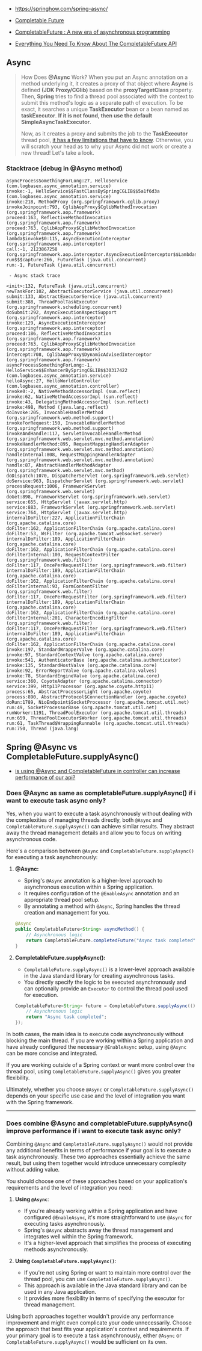 - https://springhow.com/spring-async/

- [Completable Future](https://howtodoinjava.com/spring-boot2/rest/enableasync-async-controller/)
- [CompletableFuture : A new era of asynchronous programming](https://levelup.gitconnected.com/completablefuture-a-new-era-of-asynchronous-programming-86c2fe23e246)
- [Everything You Need To Know About The CompletableFuture API ](https://levelup.gitconnected.com/everything-you-need-to-know-about-the-completablefuture-api-ec357e731a5c)

## Async

> How Does **@Async** Work?
When you put an Async annotation on a method underlying it, it creates a proxy of that object where **Async** is defined **(JDK Proxy/CGlib)** based on the **proxyTargetClass** property. Then, **Spring** tries to find a thread pool associated with the context to submit this method's logic as a separate path of execution. To be exact, it searches a unique **TaskExecutor** bean or a bean named as **taskExecutor**. **If it is not found, then use the default SimpleAsyncTaskExecutor**.
>
> Now, as it creates a proxy and submits the job to the **TaskExecutor** thread pool, [it has a few limitations that have to know](https://dzone.com/articles/effective-advice-on-spring-async-part-1#:~:text=When%20you%20put%20an%20Async,a%20separate%20path%20of%20execution.). Otherwise, you will scratch your head as to why your Async did not work or create a new thread! Let's take a look.


### Stacktrace (debug in @Async method)

```shell
asyncProcessSomethingForLong:27, HelloService (com.logbasex.async_annotation.service)
invoke:-1, HelloService$$FastClassBySpringCGLIB$$5a1f6d3a (com.logbasex.async_annotation.service)
invoke:218, MethodProxy (org.springframework.cglib.proxy)
invokeJoinpoint:793, CglibAopProxy$CglibMethodInvocation (org.springframework.aop.framework)
proceed:163, ReflectiveMethodInvocation (org.springframework.aop.framework)
proceed:763, CglibAopProxy$CglibMethodInvocation (org.springframework.aop.framework)
lambda$invoke$0:115, AsyncExecutionInterceptor (org.springframework.aop.interceptor)
call:-1, 2123867258 (org.springframework.aop.interceptor.AsyncExecutionInterceptor$$Lambda$597)
run$$$capture:266, FutureTask (java.util.concurrent)
run:-1, FutureTask (java.util.concurrent)

 - Async stack trace
 
<init>:132, FutureTask (java.util.concurrent)
newTaskFor:102, AbstractExecutorService (java.util.concurrent)
submit:133, AbstractExecutorService (java.util.concurrent)
submit:388, ThreadPoolTaskExecutor (org.springframework.scheduling.concurrent)
doSubmit:292, AsyncExecutionAspectSupport (org.springframework.aop.interceptor)
invoke:129, AsyncExecutionInterceptor (org.springframework.aop.interceptor)
proceed:186, ReflectiveMethodInvocation (org.springframework.aop.framework)
proceed:763, CglibAopProxy$CglibMethodInvocation (org.springframework.aop.framework)
intercept:708, CglibAopProxy$DynamicAdvisedInterceptor (org.springframework.aop.framework)
asyncProcessSomethingForLong:-1, HelloService$$EnhancerBySpringCGLIB$$30317422 (com.logbasex.async_annotation.service)
helloAsync:27, HelloWorldController (com.logbasex.async_annotation.controller)
invoke0:-2, NativeMethodAccessorImpl (sun.reflect)
invoke:62, NativeMethodAccessorImpl (sun.reflect)
invoke:43, DelegatingMethodAccessorImpl (sun.reflect)
invoke:498, Method (java.lang.reflect)
doInvoke:205, InvocableHandlerMethod (org.springframework.web.method.support)
invokeForRequest:150, InvocableHandlerMethod (org.springframework.web.method.support)
invokeAndHandle:117, ServletInvocableHandlerMethod (org.springframework.web.servlet.mvc.method.annotation)
invokeHandlerMethod:895, RequestMappingHandlerAdapter (org.springframework.web.servlet.mvc.method.annotation)
handleInternal:808, RequestMappingHandlerAdapter (org.springframework.web.servlet.mvc.method.annotation)
handle:87, AbstractHandlerMethodAdapter (org.springframework.web.servlet.mvc.method)
doDispatch:1070, DispatcherServlet (org.springframework.web.servlet)
doService:963, DispatcherServlet (org.springframework.web.servlet)
processRequest:1006, FrameworkServlet (org.springframework.web.servlet)
doGet:898, FrameworkServlet (org.springframework.web.servlet)
service:655, HttpServlet (javax.servlet.http)
service:883, FrameworkServlet (org.springframework.web.servlet)
service:764, HttpServlet (javax.servlet.http)
internalDoFilter:227, ApplicationFilterChain (org.apache.catalina.core)
doFilter:162, ApplicationFilterChain (org.apache.catalina.core)
doFilter:53, WsFilter (org.apache.tomcat.websocket.server)
internalDoFilter:189, ApplicationFilterChain (org.apache.catalina.core)
doFilter:162, ApplicationFilterChain (org.apache.catalina.core)
doFilterInternal:100, RequestContextFilter (org.springframework.web.filter)
doFilter:117, OncePerRequestFilter (org.springframework.web.filter)
internalDoFilter:189, ApplicationFilterChain (org.apache.catalina.core)
doFilter:162, ApplicationFilterChain (org.apache.catalina.core)
doFilterInternal:93, FormContentFilter (org.springframework.web.filter)
doFilter:117, OncePerRequestFilter (org.springframework.web.filter)
internalDoFilter:189, ApplicationFilterChain (org.apache.catalina.core)
doFilter:162, ApplicationFilterChain (org.apache.catalina.core)
doFilterInternal:201, CharacterEncodingFilter (org.springframework.web.filter)
doFilter:117, OncePerRequestFilter (org.springframework.web.filter)
internalDoFilter:189, ApplicationFilterChain (org.apache.catalina.core)
doFilter:162, ApplicationFilterChain (org.apache.catalina.core)
invoke:197, StandardWrapperValve (org.apache.catalina.core)
invoke:97, StandardContextValve (org.apache.catalina.core)
invoke:541, AuthenticatorBase (org.apache.catalina.authenticator)
invoke:135, StandardHostValve (org.apache.catalina.core)
invoke:92, ErrorReportValve (org.apache.catalina.valves)
invoke:78, StandardEngineValve (org.apache.catalina.core)
service:360, CoyoteAdapter (org.apache.catalina.connector)
service:399, Http11Processor (org.apache.coyote.http11)
process:65, AbstractProcessorLight (org.apache.coyote)
process:890, AbstractProtocol$ConnectionHandler (org.apache.coyote)
doRun:1789, NioEndpoint$SocketProcessor (org.apache.tomcat.util.net)
run:49, SocketProcessorBase (org.apache.tomcat.util.net)
runWorker:1191, ThreadPoolExecutor (org.apache.tomcat.util.threads)
run:659, ThreadPoolExecutor$Worker (org.apache.tomcat.util.threads)
run:61, TaskThread$WrappingRunnable (org.apache.tomcat.util.threads)
run:750, Thread (java.lang)
```

## Spring @Async vs CompletableFuture.supplyAsync()

- [is using @Async and CompletableFuture in controller can increase performance of our api?](https://stackoverflow.com/questions/65120202/is-using-async-and-completablefuture-in-controller-can-increase-performance-of)

### Does @Async as same as completableFuture.supplyAsync() if i want to execute task async only?

Yes, when you want to execute a task asynchronously without dealing with the complexities of managing threads directly, both `@Async` and `CompletableFuture.supplyAsync()` can achieve similar results. They abstract away the thread management details and allow you to focus on writing asynchronous code.

Here's a comparison between `@Async` and `CompletableFuture.supplyAsync()` for executing a task asynchronously:

1. **@Async:**
    - Spring's `@Async` annotation is a higher-level approach to asynchronous execution within a Spring application.
    - It requires configuration of the `@EnableAsync` annotation and an appropriate thread pool setup.
    - By annotating a method with `@Async`, Spring handles the thread creation and management for you.

   ```java
   @Async
   public CompletableFuture<String> asyncMethod() {
       // Asynchronous logic
       return CompletableFuture.completedFuture("Async task completed");
   }
   ```

2. **CompletableFuture.supplyAsync():**
    - `CompletableFuture.supplyAsync()` is a lower-level approach available in the Java standard library for creating asynchronous tasks.
    - You directly specify the logic to be executed asynchronously and can optionally provide an `Executor` to control the thread pool used for execution.

   ```java
   CompletableFuture<String> future = CompletableFuture.supplyAsync(() -> {
       // Asynchronous logic
       return "Async task completed";
   });
   ```

In both cases, the main idea is to execute code asynchronously without blocking the main thread. If you are working within a Spring application and have already configured the necessary `@EnableAsync` setup, using `@Async` can be more concise and integrated.

If you are working outside of a Spring context or want more control over the thread pool, using `CompletableFuture.supplyAsync()` gives you greater flexibility.

Ultimately, whether you choose `@Async` or `CompletableFuture.supplyAsync()` depends on your specific use case and the level of integration you want with the Spring framework.

---

### Does combine @Async and  completableFuture.supplyAsync() improve performance if i want to execute task async only?

Combining `@Async` and `CompletableFuture.supplyAsync()` would not provide any additional benefits in terms of performance if your goal is to execute a task asynchronously. These two approaches essentially achieve the same result, but using them together would introduce unnecessary complexity without adding value.

You should choose one of these approaches based on your application's requirements and the level of integration you need:

1. **Using `@Async`**:
    - If you're already working within a Spring application and have configured `@EnableAsync`, it's more straightforward to use `@Async` for executing tasks asynchronously.
    - Spring's `@Async` abstracts away the thread management and integrates well within the Spring framework.
    - It's a higher-level approach that simplifies the process of executing methods asynchronously.

2. **Using `CompletableFuture.supplyAsync()`**:
    - If you're not using Spring or want to maintain more control over the thread pool, you can use `CompletableFuture.supplyAsync()`.
    - This approach is available in the Java standard library and can be used in any Java application.
    - It provides more flexibility in terms of specifying the executor for thread management.

Using both approaches together wouldn't provide any performance improvement and might even complicate your code unnecessarily. Choose the approach that best fits your application's context and requirements. If your primary goal is to execute a task asynchronously, either `@Async` or `CompletableFuture.supplyAsync()` would be sufficient on its own.
